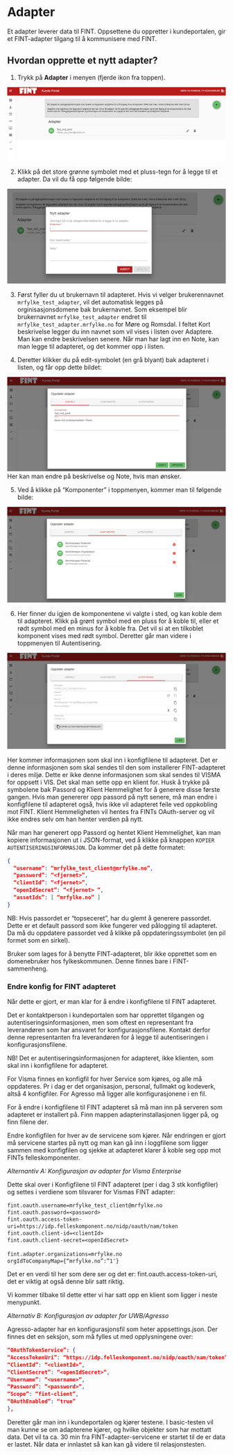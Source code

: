 # Adapter

Et adapter leverer data til FINT. Oppsettene du oppretter i kundeportalen, gir et FINT-adapter tilgang til å kommunisere med FINT.

## Hvordan opprette et nytt adapter?

1. Trykk på **Adapter** i menyen (fjerde ikon fra toppen).

![ill6](../_media/kundeportal-6.png)

2. Klikk på det store grønne symbolet med et pluss-tegn for å legge til et adapter. Da vil du få opp følgende bilde:

![ill7](../_media/kundeportal-7.png)

3. Først fyller du ut brukernavn til adapteret. Hvis vi velger brukerennavnet `mrfylke_test_adapter`, vil det automatisk legges på orginisasjonsdomene bak brukernavnet. Som eksempel blir brukernavnet `mrfylke_test_adapter` endret til `mrfylke_test_adapter.mrfylke.no` for Møre og Romsdal. I feltet Kort beskrivelse legger du inn navnet som vil vises i listen over Adaptere. Man kan endre beskrivelsen senere.  Når man har lagt inn en Note, kan man legge til adapteret, og det kommer opp i listen.

4. Deretter klikker du på edit-symbolet (en grå blyant) bak adapteret i listen, og får opp dette bildet:

![ill8](../_media/kundeportal-8.png)
Her kan man endre på beskrivelse og Note, hvis man ønsker.  

5. Ved å klikke på “Komponenter” i toppmenyen, kommer man til følgende bilde:

![ill9](../_media/kundeportal-9.png)

6. Her finner du igjen de komponentene vi valgte i sted, og kan koble dem til adapteret. Klikk på grønt symbol med en pluss for å koble til, eller et rødt symbol med en minus for å koble fra. Det vil si at en tilkoblet komponent vises med rødt symbol. Deretter går man videre i toppmenyen til Autentisering.

![ill10](../_media/kundeportal-10.png)

Her kommer informasjonen som skal inn i konfigfilene til adapteret. Det er denne informasjonen som skal sendes til den som installerer FINT-adapteret i deres miljø. Dette er ikke denne informasjonen som skal sendes til VISMA for oppsett i VIS. Det skal man sette opp en klient for. Husk å trykke på symbolene bak Passord og Klient Hemmelighet for å generere disse første gangen. Hvis man genererer opp passord på nytt senere, må man endre i konfigfilene til adapteret også, hvis ikke vil adapteret feile ved oppkobling mot FINT. Klient Hemmeligheten vil hentes fra FINTs OAuth-server og vil ikke endres selv om han henter verdien på nytt.

Når man har generert opp Passord og hentet Klient Hemmelighet, kan man kopiere informasjonen ut i JSON-format, ved å klikke på knappen `KOPIER AUTENTISERINGSINFORMASJON`. Da kommer det på dette formatet:

```json
{
  “username”: “mrfylke_test_client@mrfylke.no”,
  “password”: “<fjernet>”,
  “clientId”: “<fjernet>”,
  “openIdSecret”: “<fjernet> “,
  “assetIds”: [ “mrfylke.no” ]
}
```

NB: Hvis passordet er “topseceret”, har du glemt å generere passordet. Dette er et default passord som ikke fungerer ved pålogging til adapteret. Da må du oppdatere passordet ved å klikke på oppdateringssymbolet (en pil formet som en sirkel).

Bruker som lages for å benytte FINT-adapteret, blir ikke opprettet som en domenebruker hos fylkeskommunen. Denne finnes bare i FINT-sammenheng.

### Endre konfig for FINT adapteret

Når dette er gjort, er man klar for å endre i konfigfilene til FINT adapteret.

Det er kontaktperson i kundeportalen som har opprettet tilgangen og autentiseringsinformasjonen, men som oftest en representant fra leverandøren som har ansvaret for konfigurasjonsfilene. Kontakt derfor denne representanten fra leverandøren for å legge til autentiseringen i konfigurasjonsfilene.

NB! Det er autentiseringsinformasjonen for adapteret, ikke klienten, som skal inn i konfigfilene for adapteret.

For Visma finnes en konfigfil for hver Service som kjøres, og alle må oppdateres. Pr i dag er det organisasjon, personal, fullmakt og kodeverk, altså 4 konfigfiler. For Agresso må ligger alle konfigurasjonene i en fil.

For å endre i konfigfilene til FINT adapteret så må man inn på serveren som adapteret er installert på. Finn mappen adapterinstallasjonen ligger på, og finn filene der.

Endre konfigfilen for hver av de servicene som kjører. Når endringen er gjort må servicene startes på nytt og man kan gå inn i loggfilene som ligger sammen med konfigfilen og sjekke at adapteret klarer å koble seg opp mot FINTs felleskomponenter.

*Alternantiv A: Konfigurasjon av adapter for Visma Enterprise*

Dette skal over i Konfigfilene til FINT adapteret (per i dag 3 stk konfigfiler) og settes i verdiene som tilsvarer for Vismas FINT adapter:

```shell
fint.oauth.username=mrfylke_test_client@mrfylke.no
fint.oauth.password=<password>
fint.oauth.access-token-uri=https://idp.felleskomponent.no/nidp/oauth/nam/token
fint.oauth.client-id=<clientId>
fint.oauth.client-secret=<openIdSecret>

fint.adapter.organizations=mrfylke.no
orgIdToCompanyMap={“mrfylke.no”:”1″}
```

Det er en verdi til her som dere ser og det er: fint.oauth.access-token-uri, det er viktig at også denne blir satt riktig.

Vi kommer tilbake til dette etter vi har satt opp en klient som ligger i neste menypunkt.

*Alternativ B: Konfigurasjon av adapter for UWB/Agresso*

Agresso-adapter har en konfigurasjonsfil som heter appsettings.json. Der finnes det en seksjon, som må fylles ut med opplysningene over:

```json
“OAuthTokenService”: {
“AccessTokenUri”: “https://idp.felleskomponent.no/nidp/oauth/nam/token”,
“ClientId”: “<clientId>“,
“ClientSecret”: “<openIdSecret>“,
“Username”: “<username>“,
“Password”: “<password>“,
“Scope”: “fint-client”,
“OAuthEnabled”: “true”
},
```

Deretter går man inn i kundeportalen og kjører testene. I basic-testen vil man kunne se om adapterene kjører, og hvilke objekter som har mottatt data. Det vil ta ca. 30 min fra FINT-adapter-servicene er startet til de er data er lastet. Når data er innlastet så kan kan gå videre til relasjonstesten.

